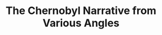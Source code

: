 ---
title:  "The Chernobyl Narrative from Various Angles"
category: ['arts']
classes: ['hide-desc']
excerpt: "This project explores the question of how different narratives can be valuable, considering the contested truths of Chernobyl. This is an investigation on authorship and narrative construction. It considers the author’s background, author’s interaction with Chernobyl, and novel structure. "
# excerpt: "This is an investigation on authorship and narrative construction."
description: "This project explores the question of how different narratives can be valuable, considering the contested truths of Chernobyl. This is an investigation on authorship and narrative construction. It considers the author’s background, author’s interaction with Chernobyl, and novel structure. "
header:
  overlay_image: /assets/images/lam.png
  teaser: assets/images/lam.png
contributors:
    - name: Gwendolyn Lam
      bio: "'23 is pursuing an environmental major with biology focus and a statistics minor and unsure why she has decided on the statistics minor. You can probably find her in the gardens on campus (working on the grounds crew with a colorful hat) or in the Crum watching some birds."
embed:
    type: arcgis
    id: f81a8de04c0e4c9bb1507fe1fa48366d
    url: "https://storymaps.arcgis.com/stories/f81a8de04c0e4c9bb1507fe1fa48366d"
---